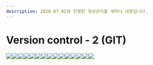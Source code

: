 ```yaml
---
description: 2020-07-02에 진행한 형상관리툴 세미나 내용입니다.
---
```


# Version control - 2 \(GIT\)



![](https://k.kakaocdn.net/dn/bVZmit/btqFkJepyKx/kMiaMiEHufKAfowqsj3zu0/img.jpg)![](https://k.kakaocdn.net/dn/8wy6J/btqFkTOALjn/yvKqlmWbpQej4fRN30YbbK/img.jpg)![](https://k.kakaocdn.net/dn/p03Ul/btqFkmp7Gws/tOiyarcQvMFeTgKxkBFU2k/img.jpg)![](https://k.kakaocdn.net/dn/bwHyvT/btqFk7Z7kGk/gJf0VwbEXcZMVJA7Zhc3EK/img.jpg)![](https://k.kakaocdn.net/dn/raSeu/btqFljF3hrE/o2PV7d8L6zBXSPr4xWF05k/img.jpg)![](https://k.kakaocdn.net/dn/cKPEZg/btqFmve9vSK/LBPNaKN8eB90HO8mGxv4Y1/img.jpg)![](https://k.kakaocdn.net/dn/JPFas/btqFkTVmiEZ/eiKrTbrlIAZkiBRNKUlG6k/img.jpg)![](https://k.kakaocdn.net/dn/u3rCl/btqFjFKiTL7/Af1WCYt47vftgEpXtOC8l0/img.jpg)![](https://k.kakaocdn.net/dn/q4Pqq/btqFnhucljU/xIt9Z8giCmQIsVOREQuHE1/img.jpg)![](https://k.kakaocdn.net/dn/4kZRS/btqFnjet5Fz/EjNdmuKE1rdbUnyq7enlh0/img.jpg)![](https://k.kakaocdn.net/dn/bhBO4D/btqFkIT6bsd/p2kQbTAa84veeg2jPsMyc0/img.jpg)![](https://k.kakaocdn.net/dn/cswbrJ/btqFjdHuD6n/bQjeYBeZChyQWQuVKSSKWK/img.jpg)![](https://k.kakaocdn.net/dn/k4pEz/btqFknih00L/vrRHPea6XAZymhN7tXkeOk/img.jpg)![](https://k.kakaocdn.net/dn/bpj8ch/btqFkJSYfz2/4XBt26CEWDkcMbxYO39aC1/img.jpg)![](https://k.kakaocdn.net/dn/kzafx/btqFkJSYfyr/T4tKM0j1pwHWo7ZFIHdG10/img.jpg)

